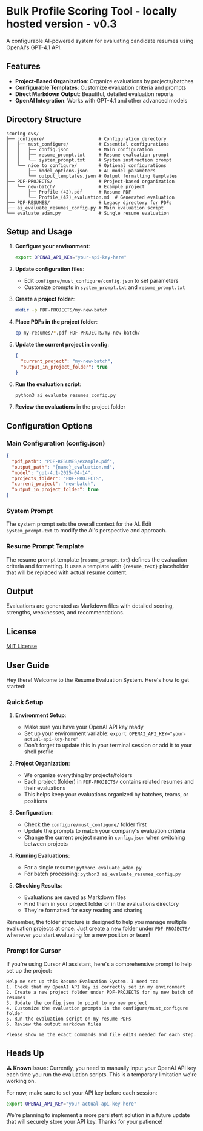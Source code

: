 # Bulk Profile Scoring Tool - locally hosted version - v0.3

A configurable AI-powered system for evaluating candidate resumes using OpenAI's GPT-4.1 API.

## Features

- **Project-Based Organization**: Organize evaluations by projects/batches
- **Configurable Templates**: Customize evaluation criteria and prompts
- **Direct Markdown Output**: Beautiful, detailed evaluation reports
- **OpenAI Integration**: Works with GPT-4.1 and other advanced models

## Directory Structure

```
scoring-cvs/
├── configure/                    # Configuration directory
│   ├── must_configure/           # Essential configurations
│   │   ├── config.json           # Main configuration
│   │   ├── resume_prompt.txt     # Resume evaluation prompt
│   │   └── system_prompt.txt     # System instruction prompt
│   └── nice_to_configure/        # Optional configurations
│       ├── model_options.json    # AI model parameters
│       └── output_templates.json # Output formatting templates
├── PDF-PROJECTS/                 # Project-based organization
│   └── new-batch/                # Example project
│       ├── Profile (42).pdf      # Resume PDF
│       └── Profile_(42)_evaluation.md  # Generated evaluation
├── PDF-RESUMES/                  # Legacy directory for PDFs
├── ai_evaluate_resumes_config.py # Main evaluation script
└── evaluate_adam.py              # Single resume evaluation
```

## Setup and Usage

1. **Configure your environment**:
   ```bash
   export OPENAI_API_KEY="your-api-key-here"
   ```

2. **Update configuration files**:
   - Edit `configure/must_configure/config.json` to set parameters
   - Customize prompts in `system_prompt.txt` and `resume_prompt.txt`

3. **Create a project folder**:
   ```bash
   mkdir -p PDF-PROJECTS/my-new-batch
   ```

4. **Place PDFs in the project folder**:
   ```bash
   cp my-resumes/*.pdf PDF-PROJECTS/my-new-batch/
   ```

5. **Update the current project in config**:
   ```json
   {
     "current_project": "my-new-batch",
     "output_in_project_folder": true
   }
   ```

6. **Run the evaluation script**:
   ```bash
   python3 ai_evaluate_resumes_config.py
   ```

7. **Review the evaluations** in the project folder

## Configuration Options

### Main Configuration (config.json)

```json
{
  "pdf_path": "PDF-RESUMES/example.pdf",  
  "output_path": "{name}_evaluation.md",  
  "model": "gpt-4.1-2025-04-14",
  "projects_folder": "PDF-PROJECTS",
  "current_project": "new-batch",
  "output_in_project_folder": true
}
```

### System Prompt

The system prompt sets the overall context for the AI. Edit `system_prompt.txt` to modify the AI's perspective and approach.

### Resume Prompt Template

The resume prompt template (`resume_prompt.txt`) defines the evaluation criteria and formatting. It uses a template with `{resume_text}` placeholder that will be replaced with actual resume content.

## Output

Evaluations are generated as Markdown files with detailed scoring, strengths, weaknesses, and recommendations.

## License

[MIT License](LICENSE)

## User Guide

Hey there! Welcome to the Resume Evaluation System. Here's how to get started:

### Quick Setup

1. **Environment Setup**:
   - Make sure you have your OpenAI API key ready
   - Set up your environment variable: `export OPENAI_API_KEY="your-actual-api-key-here"`
   - Don't forget to update this in your terminal session or add it to your shell profile

2. **Project Organization**:
   - We organize everything by projects/folders
   - Each project (folder) in `PDF-PROJECTS/` contains related resumes and their evaluations
   - This helps keep your evaluations organized by batches, teams, or positions

3. **Configuration**:
   - Check the `configure/must_configure/` folder first
   - Update the prompts to match your company's evaluation criteria
   - Change the current project name in `config.json` when switching between projects

4. **Running Evaluations**:
   - For a single resume: `python3 evaluate_adam.py`
   - For batch processing: `python3 ai_evaluate_resumes_config.py` 

5. **Checking Results**:
   - Evaluations are saved as Markdown files
   - Find them in your project folder or in the evaluations directory
   - They're formatted for easy reading and sharing

Remember, the folder structure is designed to help you manage multiple evaluation projects at once. Just create a new folder under `PDF-PROJECTS/` whenever you start evaluating for a new position or team! 

### Prompt for Cursor

If you're using Cursor AI assistant, here's a comprehensive prompt to help set up the project:

```
Help me set up this Resume Evaluation System. I need to:
1. Check that my OpenAI API key is correctly set in my environment
2. Create a new project folder under PDF-PROJECTS for my new batch of resumes
3. Update the config.json to point to my new project
4. Customize the evaluation prompts in the configure/must_configure folder
5. Run the evaluation script on my resume PDFs
6. Review the output markdown files

Please show me the exact commands and file edits needed for each step.
```

## Heads Up

**⚠️ Known Issue:** Currently, you need to manually input your OpenAI API key each time you run the evaluation scripts. This is a temporary limitation we're working on. 

For now, make sure to set your API key before each session:
```bash
export OPENAI_API_KEY="your-actual-api-key-here"
```

We're planning to implement a more persistent solution in a future update that will securely store your API key. Thanks for your patience! 
